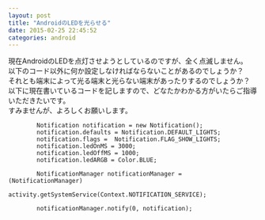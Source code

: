 ```yaml
---
layout: post
title: "AndroidのLEDを光らせる"
date: 2015-02-25 22:45:52
categories: android
---
```

<p>現在AndroidのLEDを点灯させようとしているのですが、全く点滅しません。<br>
以下のコード以外に何か設定しなければならないことがあるのでしょうか？<br>
それとも端末によって光る端末と光らない端末があったりするのでしょうか？<br>
以下に現在書いているコードを記しますので、どなたかわかる方がいたらご指導いただきたいです。<br>
すみませんが、よろしくお願いします。</p>

<pre><code>        Notification notification = new Notification();
        notification.defaults = Notification.DEFAULT_LIGHTS;
        notification.flags =  Notification.FLAG_SHOW_LIGHTS;
        notification.ledOnMS = 3000;
        notification.ledOffMS = 1000;
        notification.ledARGB = Color.BLUE;

        NotificationManager notificationManager = (NotificationManager)
                activity.getSystemService(Context.NOTIFICATION_SERVICE);

        notificationManager.notify(0, notification);
</code></pre>
